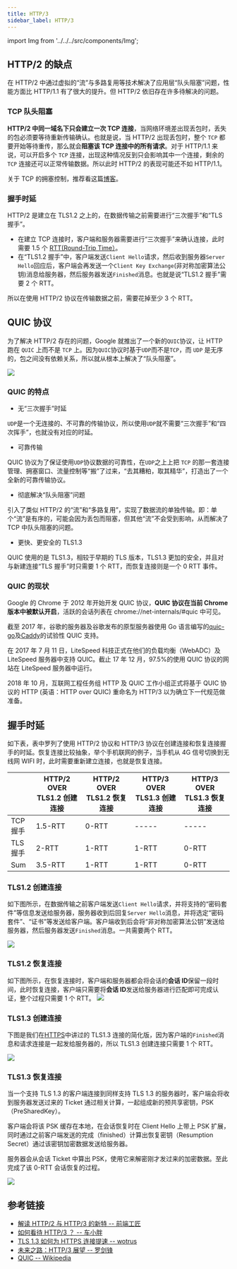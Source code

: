 ```yaml
---
title: HTTP/3
sidebar_label: HTTP/3
---
```


import Img from '../../../src/components/Img';

## HTTP/2 的缺点

在 HTTP/2 中通过虚拟的“流”与多路复用等技术解决了应用层“队头阻塞”问题，性能方面比 HTTP/1.1 有了很大的提升。但 HTTP/2 依旧存在许多待解决的问题。

### TCP 队头阻塞

**HTTP/2 中同一域名下只会建立一次 TCP 连接**，当网络环境差出现丢包时，丢失的包必须要等待重新传输确认。也就是说，当 HTTP/2 出现丢包时，整个 `TCP` 都要开始等待重传，那么就会**阻塞该 TCP 连接中的所有请求**。对于 HTTP/1.1 来说，可以开启多个 `TCP` 连接，出现这种情况反到只会影响其中一个连接，剩余的 `TCP` 连接还可以正常传输数据。所以此时 HTTP/2 的表现可能还不如 HTTP/1.1。

关于 TCP 的拥塞控制，推荐看这篇[博客](https://blog.csdn.net/jtracydy/article/details/52366461)。

### 握手时延

HTTP/2 是建立在 TLS1.2 之上的，在数据传输之前需要进行“三次握手”和“TLS 握手”。

- 在建立 TCP 连接时，客户端和服务器需要进行“三次握手”来确认连接，此时需要 1.5 个 [RTT(Round-Trip Time）](https://www.zhihu.com/question/39244840)。
- 在“TLS1.2 握手”中，客户端发送`Client Hello`请求，然后收到服务器`Server Hello`回应后，客户端会再发送一个`Client Key Exchange`(非对称加密算法公钥)消息给服务器，然后服务器发送`Finished`消息。也就是说“TLS1.2 握手”需要 2 个 RTT。

所以在使用 HTTP/2 协议在传输数据之前，需要花掉至少 3 个 RTT。

## QUIC 协议

为了解决 HTTP/2 存在的问题，Google 就推出了一个新的`QUIC`协议，让 HTTP 跑在 `QUIC` 上而不是 `TCP` 上。因为`QUIC`协议时基于`UDP`而不是`TCP`，而 `UDP` 是无序的，包之间没有依赖关系，所以就从根本上解决了“队头阻塞”。

<Img w="600" legend="图：HTTP各层协议" src="https://cosmos-x.oss-cn-hangzhou.aliyuncs.com/20200108223602.png" />

### QUIC 的特点

- 无“三次握手”时延

`UDP`是一个无连接的、不可靠的传输协议，所以使用`UDP`就不需要“三次握手”和“四次挥手”，也就没有对应的时延。

- 可靠传输

QUIC 协议为了保证使用`UDP`协议数据的可靠性，在`UDP`之上上把 `TCP` 的那一套连接管理、拥塞窗口、流量控制等“搬”了过来，“去其糟粕，取其精华”，打造出了一个全新的可靠传输协议。

- 彻底解决“队头阻塞”问题

引入了类似 HTTP/2 的“流”和“多路复用”，实现了数据流的单独传输。即：单个“流”是有序的，可能会因为丢包而阻塞，但其他“流”不会受到影响，从而解决了 TCP 中队头阻塞的问题。

- 更快、更安全的 TLS1.3

QUIC 使用的是 TLS1.3，相较于早期的 TLS 版本，TLS1.3 更加的安全，并且对与新建连接“TLS 握手”时只需要 1 个 RTT，而恢复连接则是一个 0 RTT 事件。

### QUIC 的现状

Google 的 Chrome 于 2012 年开始开发 QUIC 协议，**QUIC 协议在当前 Chrome 版本中被默认开启**，活跃的会话列表在 chrome://net-internals/#quic 中可见。

截至 2017 年，谷歌的服务器及谷歌发布的原型服务器使用 Go 语言编写的[quic-go](https://github.com/lucas-clemente/quic-go)及[Caddy](https://zh.wikipedia.org/wiki/Caddy)的试验性 QUIC 支持。

在 2017 年 7 月 11 日，LiteSpeed 科技正式在他们的负载均衡（WebADC）及 LiteSpeed 服务器中支持 QUIC。截止 17 年 12 月，97.5%的使用 QUIC 协议的网站在 LiteSpeed 服务器中运行。

2018 年 10 月，互联网工程任务组 HTTP 及 QUIC 工作小组正式将基于 QUIC 协议的 HTTP (英语：HTTP over QUIC) 重命名为 HTTP/3 以为确立下一代规范做准备。

## 握手时延

如下表，表中罗列了使用 HTTP/2 协议和 HTTP/3 协议在创建连接和恢复连接握手的时延。恢复连接比较抽象，举个手机联网的例子，当手机从 4G 信号切换到无线网 WIFI 时，此时需要重新建立连接，也就是恢复连接。

|  | HTTP/2 OVER TLS1.2 创建连接 | HTTP/2 OVER TLS1.2 恢复连接 | HTTP/3 OVER TLS1.3 创建连接 | HTTP/3 OVER TLS1.3 恢复连接 |
| --- | --- | --- | --- | --- |
| TCP 握手 | 1.5-RTT | 0-RTT | ----- | ----- |
| TLS 握手 | 2-RTT | 1-RTT | 1-RTT | 0-RTT |
| Sum | 3.5-RTT | 1-RTT | 1-RTT | 0-RTT |

### TLS1.2 创建连接

如下图所示，在数据传输之前客户端发送`Client Hello`请求，并将支持的“密码套件”等信息发送给服务器，服务器收到后回复`Server Hello`消息，并将选定“密码套件”、“证书”等发送给客户端。客户端收到后会将“非对称加密算法公钥”发送给服务器，然后服务器发送`Finished`消息。一共需要两个 RTT。

<Img w="600" legend="图：TLS1.2创建连接" src="https://cosmos-x.oss-cn-hangzhou.aliyuncs.com/20200108233152.png" />

### TLS1.2 恢复连接

如下图所示，在恢复连接时，客户端和服务器都会将会话的**会话 ID**保留一段时间，此时恢复连接，客户端只需要将**会话 ID**发送给服务器进行匹配即可完成认证，整个过程只需要 1 个 RTT。 <Img w="600" legend="图：TLS1.2恢复连接" src="https://cosmos-x.oss-cn-hangzhou.aliyuncs.com/20200108233819.png" />

### TLS1.3 创建连接

下图是我们在[HTTPS](docs/http/6.http-security/https#https-建立连接的过程)中讲过的 TLS1.3 连接的简化版，因为客户端的`Finished`消息和请求连接是一起发给服务器的，所以 TLS1.3 创建连接只需要 1 个 RTT。

<Img w="600" legend="图：TLS1.3创建连接" src="https://cosmos-x.oss-cn-hangzhou.aliyuncs.com/20200108234311.png" />

### TLS1.3 恢复连接

当一个支持 TLS 1.3 的客户端连接到同样支持 TLS 1.3 的服务器时，客户端会将收到服务器发送过来的 Ticket 通过相关计算，一起组成新的预共享密钥，PSK（PreSharedKey）。

客户端会将该 PSK 缓存在本地，在会话恢复时在 Client Hello 上带上 PSK 扩展，同时通过之前客户端发送的完成（finished）计算出恢复密钥（Resumption Secret）通过该密钥加密数据发送给服务器。

服务器会从会话 Ticket 中算出 PSK，使用它来解密刚才发过来的加密数据。至此完成了该 0-RTT 会话恢复的过程。

<Img w="600" legend="图：TLS1.3恢复连接" src="https://cosmos-x.oss-cn-hangzhou.aliyuncs.com/20200109121509.png" />

## 参考链接

- [解读 HTTP/2 与 HTTP/3 的新特 -- 前端工匠](https://mp.weixin.qq.com/s/zhYWDhsqrBO5MB4Hw2XkDA)
- [如何看待 HTTP/3 ？ -- 车小胖](https://www.zhihu.com/question/302412059/answer/533223530)
- [TLS 1.3 如何为 HTTPS 连接提速 -- wotrus](https://zhuanlan.zhihu.com/p/27524995)
- [未来之路：HTTP/3 展望 -- 罗剑锋](https://time.geekbang.org/column/intro/100029001)
- [QUIC -- Wikipedia](https://en.wikipedia.org/wiki/QUIC)
